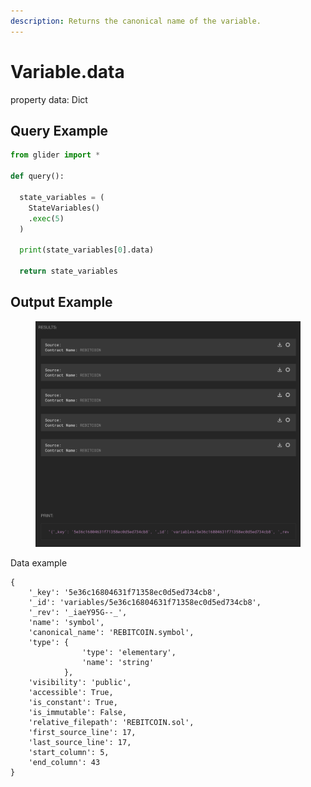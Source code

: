 ```yaml
---
description: Returns the canonical name of the variable.
---
```


# Variable.data

property data: Dict

## Query Example

```python
from glider import *

def query():

  state_variables = (
    StateVariables()
    .exec(5)
  )

  print(state_variables[0].data)

  return state_variables
```

## Output Example

<figure><img src="../../../.gitbook/assets/image (8) (1) (1) (1) (1) (1) (1) (1) (1).png" alt=""><figcaption></figcaption></figure>

Data example

```json5
{
    '_key': '5e36c16804631f71358ec0d5ed734cb8',
    '_id': 'variables/5e36c16804631f71358ec0d5ed734cb8',
    '_rev': '_iaeY95G--_',
    'name': 'symbol',
    'canonical_name': 'REBITCOIN.symbol',
    'type': {
                'type': 'elementary',
                'name': 'string'
            },
    'visibility': 'public',
    'accessible': True,
    'is_constant': True,
    'is_immutable': False,
    'relative_filepath': 'REBITCOIN.sol',
    'first_source_line': 17,
    'last_source_line': 17,
    'start_column': 5,
    'end_column': 43
}
```
